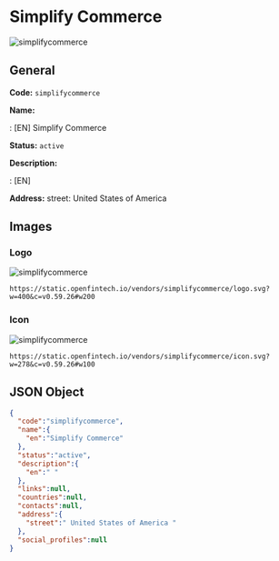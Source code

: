 
# Simplify Commerce 
![simplifycommerce](https://static.openfintech.io/vendors/simplifycommerce/logo.svg?w=400&c=v0.59.26#w200)  

## General 
 
**Code:** `simplifycommerce` 
 
**Name:** 
 
:	[EN] Simplify Commerce 
 
**Status:** `active` 
 
**Description:** 
 
: [EN]   
 
**Address:** 
street:  United States of America  

## Images 

### Logo 
 
![simplifycommerce](https://static.openfintech.io/vendors/simplifycommerce/logo.svg?w=400&c=v0.59.26#w200)  

```
https://static.openfintech.io/vendors/simplifycommerce/logo.svg?w=400&c=v0.59.26#w200
```  

### Icon 
 
![simplifycommerce](https://static.openfintech.io/vendors/simplifycommerce/icon.svg?w=278&c=v0.59.26#w100)  

```
https://static.openfintech.io/vendors/simplifycommerce/icon.svg?w=278&c=v0.59.26#w100
```  

## JSON Object 

```json
{
  "code":"simplifycommerce",
  "name":{
    "en":"Simplify Commerce"
  },
  "status":"active",
  "description":{
    "en":" "
  },
  "links":null,
  "countries":null,
  "contacts":null,
  "address":{
    "street":" United States of America "
  },
  "social_profiles":null
}
```  
